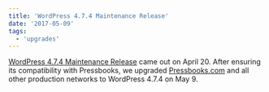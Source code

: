 ```yaml
---
title: 'WordPress 4.7.4 Maintenance Release'
date: '2017-05-09'
tags:
  - 'upgrades'
---
```


[WordPress 4.7.4 Maintenance Release](https://wordpress.org/news/2017/04/wordpress-4-7-4/) came
out on April 20. After ensuring its compatibility with Pressbooks, we
upgraded [Pressbooks.com](https://pressbooks.com/) and all other production networks to
WordPress 4.7.4 on May 9.

